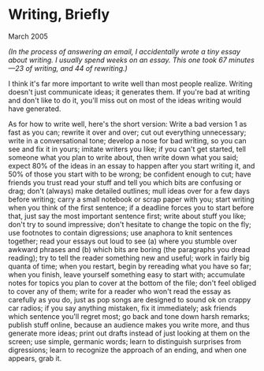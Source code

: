 # Writing,  Briefly

March 2005  
  

*(In the process
of answering an email, I accidentally wrote a tiny essay about writing.
I usually spend weeks on an essay. This one took  67 minutes—23
of writing, and  44 of rewriting.)*  
  
I think it's far more important to write well than most people
realize. Writing doesn't just communicate ideas; it generates them.
If you're bad at writing and don't like to do it, you'll miss out
on most of the ideas writing would have generated.  
  
As for how to write well, here's the short version: 
Write a bad version
1 as fast as you can; rewrite it over and over; cut out everything
unnecessary; write in a conversational tone; develop a nose for
bad writing, so you can see and fix it in yours; imitate writers
you like; if you can't get started, tell someone what you plan to
write about, then write down what you said; expect
80% of the ideas in an essay to happen after you start writing it,
and 50% of those you start with to be wrong; be confident enough
to cut; have friends you trust read your stuff and tell you which
bits are confusing or drag; don't (always) make detailed outlines;
mull ideas over for a few days before
writing; carry a small notebook or scrap paper with you; start writing 
when you think of the first 
sentence; if a deadline
forces you to start before that, just say the most important sentence
first; write about stuff you like; don't try to sound impressive; don't hesitate to change the topic on the fly;
use footnotes to contain digressions; use anaphora to knit
sentences together; read your essays out loud to see (a) where you stumble
over awkward phrases and (b) which bits are boring (the
paragraphs you dread reading); try to tell the
reader something new and useful; work in fairly big quanta of time;
when you restart, begin by rereading what you have so far; when you
finish, leave yourself something easy to start with; accumulate
notes for topics you plan to cover at the bottom of the file; don't
feel obliged to cover any of them; write for a reader who won't
read the essay as carefully as you do, just as pop songs are
designed to sound ok on crappy car radios; 
if you say anything mistaken, fix it immediately;
ask friends which sentence you'll regret most; go back and tone
down harsh remarks; publish stuff online, because
an audience makes you write more, and thus generate more
ideas; print out drafts instead of just looking at them
on the screen; use simple, germanic words; learn to distinguish
surprises from digressions; learn to recognize the approach of an
ending, and when one appears, grab it.  
  
